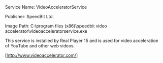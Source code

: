 Service Name: VideoAcceleratorService

Publisher: SpeedBit Ltd.

Image Path: C:\program files (x86)\speedbit video accelerator\videoacceleratorservice.exe

This service is installed by Real Player 15 and is used for video acceleration of YouTube and other web videos.

[http://www.videoaccelerator.com/] 